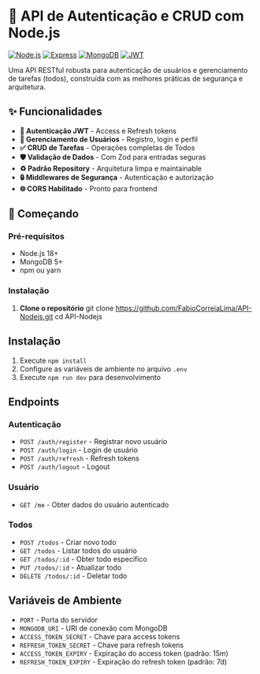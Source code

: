 # 🔐 API de Autenticação e CRUD com Node.js

[![Node.js](https://img.shields.io/badge/Node.js-18%2B-green)](https://nodejs.org/)
[![Express](https://img.shields.io/badge/Express-4.x-lightgrey)](https://expressjs.com/)
[![MongoDB](https://img.shields.io/badge/MongoDB-7%2B-brightgreen)](https://www.mongodb.com/)
[![JWT](https://img.shields.io/badge/JWT-Auth-blue)](https://jwt.io/)

Uma API RESTful robusta para autenticação de usuários e gerenciamento de tarefas (todos), construída com as melhores práticas de segurança e arquitetura.

## ✨ Funcionalidades

- **🔐 Autenticação JWT** - Access e Refresh tokens
- **👤 Gerenciamento de Usuários** - Registro, login e perfil
- **✅ CRUD de Tarefas** - Operações completas de Todos
- **🛡️ Validação de Dados** - Com Zod para entradas seguras
- **♻️ Padrão Repository** - Arquitetura limpa e maintainable
- **🔒 Middlewares de Segurança** - Autenticação e autorização
- **🌐 CORS Habilitado** - Pronto para frontend

## 🚀 Começando

### Pré-requisitos

- Node.js 18+
- MongoDB 5+
- npm ou yarn

### Instalação

1. **Clone o repositório**
git clone https://github.com/FabioCorreiaLima/API-Nodejs.git
cd API-Nodejs

## Instalação

1. Execute `npm install`
2. Configure as variáveis de ambiente no arquivo `.env`
3. Execute `npm run dev` para desenvolvimento

## Endpoints

### Autenticação

- `POST /auth/register` - Registrar novo usuário
- `POST /auth/login` - Login de usuário
- `POST /auth/refresh` - Refresh tokens
- `POST /auth/logout` - Logout

### Usuário

- `GET /me` - Obter dados do usuário autenticado

### Todos

- `POST /todos` - Criar novo todo
- `GET /todos` - Listar todos do usuário
- `GET /todos/:id` - Obter todo específico
- `PUT /todos/:id` - Atualizar todo
- `DELETE /todos/:id` - Deletar todo

## Variáveis de Ambiente

- `PORT` - Porta do servidor
- `MONGODB_URI` - URI de conexão com MongoDB
- `ACCESS_TOKEN_SECRET` - Chave para access tokens
- `REFRESH_TOKEN_SECRET` - Chave para refresh tokens
- `ACCESS_TOKEN_EXPIRY` - Expiração do access token (padrão: 15m)
- `REFRESH_TOKEN_EXPIRY` - Expiração do refresh token (padrão: 7d)